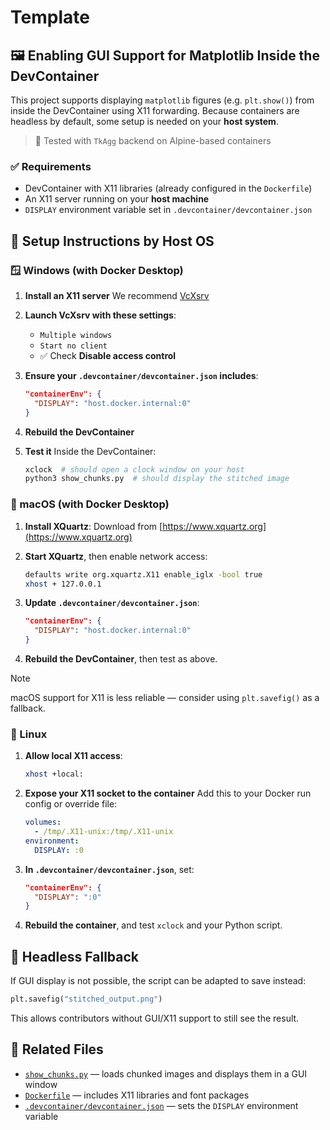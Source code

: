 # Template

## 🖼️ Enabling GUI Support for Matplotlib Inside the DevContainer

This project supports displaying `matplotlib` figures (e.g. `plt.show()`) from inside the DevContainer using X11 forwarding. Because containers are headless by default, some setup is needed on your **host system**.

> 🧪 Tested with `TkAgg` backend on Alpine-based containers

### ✅ Requirements

* DevContainer with X11 libraries (already configured in the `Dockerfile`)
* An X11 server running on your **host machine**
* `DISPLAY` environment variable set in `.devcontainer/devcontainer.json`

## 🧭 Setup Instructions by Host OS

### 🪟 Windows (with Docker Desktop)

1. **Install an X11 server**
   We recommend [VcXsrv](https://sourceforge.net/projects/vcxsrv/)

2. **Launch VcXsrv with these settings**:

   * `Multiple windows`
   * `Start no client`
   * ✅ Check **Disable access control**

3. **Ensure your `.devcontainer/devcontainer.json` includes**:

   ```json
   "containerEnv": {
     "DISPLAY": "host.docker.internal:0"
   }
   ```

4. **Rebuild the DevContainer**

5. **Test it**
   Inside the DevContainer:

   ```bash
   xclock  # should open a clock window on your host
   python3 show_chunks.py  # should display the stitched image
   ```

### 🍏 macOS (with Docker Desktop)

1. **Install XQuartz**:
   Download from [https://www.xquartz.org](https://www.xquartz.org)

2. **Start XQuartz**, then enable network access:

   ```bash
   defaults write org.xquartz.X11 enable_iglx -bool true
   xhost + 127.0.0.1
   ```

3. **Update `.devcontainer/devcontainer.json`**:

   ```json
   "containerEnv": {
     "DISPLAY": "host.docker.internal:0"
   }
   ```

4. **Rebuild the DevContainer**, then test as above.

> [!NOTE]
> macOS support for X11 is less reliable — consider using `plt.savefig()` as a fallback.

### 🐧 Linux

1. **Allow local X11 access**:

   ```bash
   xhost +local:
   ```

2. **Expose your X11 socket to the container**
   Add this to your Docker run config or override file:

   ```yml
   volumes:
     - /tmp/.X11-unix:/tmp/.X11-unix
   environment:
     DISPLAY: :0
   ```

3. **In `.devcontainer/devcontainer.json`**, set:

   ```json
   "containerEnv": {
     "DISPLAY": ":0"
   }
   ```

4. **Rebuild the container**, and test `xclock` and your Python script.

## 🧯 Headless Fallback

If GUI display is not possible, the script can be adapted to save instead:

```python
plt.savefig("stitched_output.png")
```

This allows contributors without GUI/X11 support to still see the result.

## 📎 Related Files

* [`show_chunks.py`](show_chunks.py) — loads chunked images and displays them in a GUI window
* [`Dockerfile`](Dockerfile) — includes X11 libraries and font packages
* [`.devcontainer/devcontainer.json`](.devcontainer/devcontainer.json) — sets the `DISPLAY` environment variable
